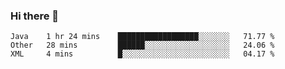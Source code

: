 ### Hi there 👋

<!--
**urzz/urzz** is a ✨ _special_ ✨ repository because its `README.md` (this file) appears on your GitHub profile.

Here are some ideas to get you started:

- 🔭 I’m currently working on ...
- 🌱 I’m currently learning ...
- 👯 I’m looking to collaborate on ...
- 🤔 I’m looking for help with ...
- 💬 Ask me about ...
- 📫 How to reach me: ...
- 😄 Pronouns: ...
- ⚡ Fun fact: ...
-->

<!--START_SECTION:waka-->
```text
Java    1 hr 24 mins    ██████████████████░░░░░░░   71.77 % 
Other   28 mins         ██████░░░░░░░░░░░░░░░░░░░   24.06 % 
XML     4 mins          █░░░░░░░░░░░░░░░░░░░░░░░░   04.17 % 
```
<!--END_SECTION:waka-->
